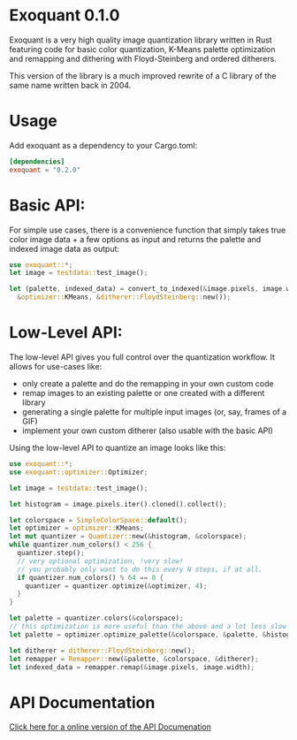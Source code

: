 # Exoquant 0.1.0

Exoquant is a very high quality image quantization library written in Rust
featuring code for basic
color quantization, K-Means palette optimization and remapping and dithering with
Floyd-Steinberg and ordered ditherers.

This version of the library is a much improved rewrite of a C library of the same name written
back in 2004.

# Usage

Add exoquant as a dependency to your Cargo.toml:

```toml
[dependencies]
exoquant = "0.2.0"
```

# Basic API:
For simple use cases, there is a convenience function that simply takes true color
image data + a few options as input and returns the palette and indexed image data as
output:

```rust
use exoquant::*;
let image = testdata::test_image();

let (palette, indexed_data) = convert_to_indexed(&image.pixels, image.width, 256,
  &optimizer::KMeans, &ditherer::FloydSteinberg::new());
```

# Low-Level API:
The low-level API gives you full control over the quantization workflow. It allows for
use-cases like:

* only create a palette and do the remapping in your own custom code
* remap images to an existing palette or one created with a different library
* generating a single palette for multiple input images (or, say, frames of a GIF)
* implement your own custom ditherer (also usable with the basic API)

Using the low-level API to quantize an image looks like this:

```rust
use exoquant::*;
use exoquant::optimizer::Optimizer;

let image = testdata::test_image();

let histogram = image.pixels.iter().cloned().collect();

let colorspace = SimpleColorSpace::default();
let optimizer = optimizer::KMeans;
let mut quantizer = Quantizer::new(&histogram, &colorspace);
while quantizer.num_colors() < 256 {
  quantizer.step();
  // very optional optimization, !very slow!
  // you probably only want to do this every N steps, if at all.
  if quantizer.num_colors() % 64 == 0 {
    quantizer = quantizer.optimize(&optimizer, 4);
  }
}

let palette = quantizer.colors(&colorspace);
// this optimization is more useful than the above and a lot less slow
let palette = optimizer.optimize_palette(&colorspace, &palette, &histogram, 16);

let ditherer = ditherer::FloydSteinberg::new();
let remapper = Remapper::new(&palette, &colorspace, &ditherer);
let indexed_data = remapper.remap(&image.pixels, image.width);
```

# API Documentation

[Click here for a online version of the API Documenation](https://exoticorn.github.io/exoquant-rs/exoquant/)
